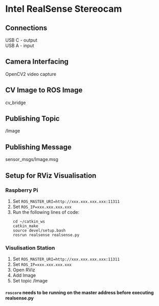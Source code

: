 # Intel RealSense Stereocam

## Connections 
USB C -  output <br/>
USB A - input

## Camera Interfacing
OpenCV2 video capture

## CV Image to ROS Image
cv_bridge

## Publishing Topic
/Image

## Publishing Message
sensor_msgs/Image.msg

## Setup for RViz Visualisation
### Raspberry Pi
1. Set ```ROS_MASTER_URI=http://xxx.xxx.xxx.xxx:11311```
2. Set ```ROS_IP=xxx.xxx.xxx.xxx```
3. Run the following lines of code:
   ```
   cd ~/catkin_ws
   catkin_make
   source devel/setup.bash
   rosrun realsense realsense.py
   ```

### Visulisation Station
1. Set ```ROS_MASTER_URI=http://xxx.xxx.xxx.xxx:11311```
2. Set ```ROS_IP=xxx.xxx.xxx.xxx```
3. Open RViz
4. Add Image
5. Set topic /Image

#### ```roscore``` needs to be running on the master address before executing realsense.py
